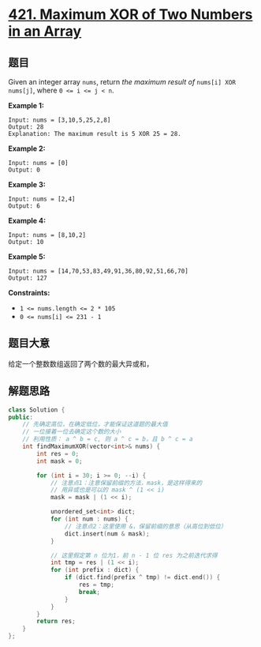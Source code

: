 # [421. Maximum XOR of Two Numbers in an Array](https://leetcode.com/problems/maximum-xor-of-two-numbers-in-an-array/)

## 题目

Given an integer array `nums`, return *the maximum result of* `nums[i] XOR nums[j]`, where `0 <= i <= j < n`.

 

**Example 1:**

```
Input: nums = [3,10,5,25,2,8]
Output: 28
Explanation: The maximum result is 5 XOR 25 = 28.
```

**Example 2:**

```
Input: nums = [0]
Output: 0
```

**Example 3:**

```
Input: nums = [2,4]
Output: 6
```

**Example 4:**

```
Input: nums = [8,10,2]
Output: 10
```

**Example 5:**

```
Input: nums = [14,70,53,83,49,91,36,80,92,51,66,70]
Output: 127
```

 

**Constraints:**

- `1 <= nums.length <= 2 * 105`
- `0 <= nums[i] <= 231 - 1`

## 题目大意

给定一个整数数组返回了两个数的最大异或和，

## 解题思路

`````c++
class Solution {
public:
    // 先确定高位，在确定低位，才能保证这道题的最大值
    // 一位接着一位去确定这个数的大小
    // 利用性质： a ^ b = c, 则 a ^ c = b，且 b ^ c = a
    int findMaximumXOR(vector<int>& nums) {
        int res = 0;
        int mask = 0;

        for (int i = 30; i >= 0; --i) {
            // 注意点1：注意保留前缀的方法，mask，是这样得来的
            // 用异或也是可以的 mask ^ (1 << i)
            mask = mask | (1 << i);

            unordered_set<int> dict;
            for (int num : nums) {
                // 注意点2：这里使用 &，保留前缀的意思（从高位到低位）
                dict.insert(num & mask);
            }

            // 这里假定第 n 位为1，前 n - 1 位 res 为之前迭代求得
            int tmp = res | (1 << i);
            for (int prefix : dict) {
                if (dict.find(prefix ^ tmp) != dict.end()) {
                    res = tmp;
                    break;
                }
            }
        }
        return res;
    }
};
`````

